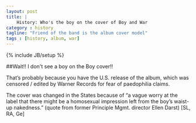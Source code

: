 ```yaml
---
layout: post
title: |
    History: Who's the boy on the cover of Boy and War
category : history
tagline: "Friend of the band is the album cover model"
tags : [history, album, war]
---
```

{% include JB/setup %}

##Wait!! I don't see a boy on the Boy cover!!

That&#8217;s probably because you have the U.S. release of the album, which was censored / edited by Warner Records for fear of paedophilia claims. 

The cover was changed in the States because of &#8220;a vague worry at the label that there might be a homosexual impression left from the boy&#8217;s waist-up nakedness.&#8221; (quote from former Principle Mgmt. director Ellen Darst) [SL, RA, Ge]